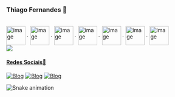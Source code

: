### Thiago Fernandes 🤖
<br>

<div>
 <img align="center" alt="image" height="50" src="https://cdn.jsdelivr.net/gh/devicons/devicon/icons/raspberrypi/raspberrypi-original.svg"> <img align="center" alt="image" height="5" src="https://pngimage.net/wp-content/uploads/2018/06/ponto-branco-png-4.png">
 <img align="center" alt="image" height="50" src="https://cdn.jsdelivr.net/gh/devicons/devicon/icons/arduino/arduino-original-wordmark.svg"> <img align="center" alt="image" height="5" src="https://pngimage.net/wp-content/uploads/2018/06/ponto-branco-png-4.png">
<img align="center" alt="image" height="50" src="https://cdn.jsdelivr.net/gh/devicons/devicon/icons/unity/unity-original-wordmark.svg"> <img align="center" alt="image" height="5" src="https://pngimage.net/wp-content/uploads/2018/06/ponto-branco-png-4.png">
<img align="center" alt="image" height="50" src="https://cdn.jsdelivr.net/gh/devicons/devicon/icons/csharp/csharp-original.svg"> <img align="center" alt="image" height="5" src="https://pngimage.net/wp-content/uploads/2018/06/ponto-branco-png-4.png">
<img align="center" alt="image" height="50" src="https://cdn.jsdelivr.net/gh/devicons/devicon/icons/python/python-original.svg"> <img align="center" alt="image" height="5" src="https://pngimage.net/wp-content/uploads/2018/06/ponto-branco-png-4.png">
<img align="center" alt="image" height="50" src="https://cdn.jsdelivr.net/gh/devicons/devicon/icons/java/java-original-wordmark.svg"> <img align="center" alt="image" height="5" src="https://pngimage.net/wp-content/uploads/2018/06/ponto-branco-png-4.png">
<img align="center" alt="image" height="50" src="https://cdn.jsdelivr.net/gh/devicons/devicon/icons/html5/html5-original-wordmark.svg">
</div>

<div>
  <a href="https://github.com/TagFernandes">
  <img src="https://github-readme-stats.vercel.app/api?username=TagFernandes&show_icons=true&theme=dark&include_all_commits=true&count_private=true"/>
</div>

<!-- ![GitHub stats](https://github-readme-stats.vercel.app/api?username=TagFernandes&show_icons=true&theme=radical) -->


<h4>Redes Sociais📱</h4>

[![Blog](https://img.shields.io/badge/LinkedIn-0077B5?style=for-the-badge&logo=linkedin&logoColor=white)](https://www.linkedin.com/in/tagfernandes)
[![Blog](https://img.shields.io/badge/Instagram-E4405F?style=for-the-badge&logo=instagram&logoColor=white)](https://www.instagram.com/tagfernandes/)
[![Blog](https://img.shields.io/badge/Facebook-1877F2?style=for-the-badge&logo=facebook&logoColor=white)](https://www.facebook.com/TAGFernandes/)

![Snake animation](https://github.com/TagFernandes/TagFernandes/blob/output/github-contribution-grid-snake.svg)
